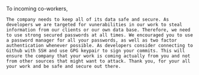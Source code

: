 To incoming co-workers,

    The company needs to keep all of its data safe and secure. As developers we are targeted for vunerabilities in our work to steal information from our clients or our own data base. Therefore, we need to use strong secured passwords at all times. We encouraged you to use a password manager for all your passwords, as well as two factor authentication whenever possible. As developers consider connecting to Github with SSH and use GPG keypair to sign your commits. This will ensure the company that your work is coming actually from you and not from other sources that might want to attack. Thank you, for your all your work and be safe and secure out there.